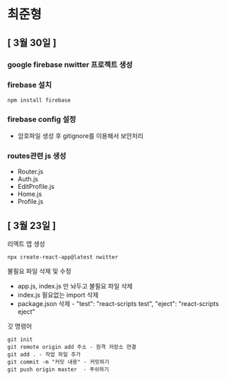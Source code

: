 # 최준형
## [ 3월 30일 ]
### google firebase nwitter 프로젝트 생성 

### firebase 설치

    npm install firebase

### firebase config 설정

- 암호파일 생성 후 gitignore를 이용해서 보안처리

### routes관련 js 생성
 - Router.js
 - Auth.js
 - EditProfile.js
 - Home.js
 - Profile.js

## [ 3월 23일 ] 

리엑트 앱 생성

    npx create-react-app@latest nwitter

불필요 파일 삭제 및 수정
- app.js, index.js 만 놔두고 불필요 파일 삭제
- index.js 필요없는 import 삭제
- package.json 삭제 -
    "test": "react-scripts test",
    "eject": "react-scripts eject"

    
깃 명령어

    git init 
    git remote origin add 주소 - 원격 저장소 연결
    git add . - 작업 파일 추가
    git commit -m "커밋 내용" - 커밋하기
    git push origin master  - 푸쉬하기